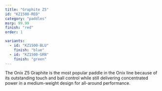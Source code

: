 ```yaml
---
title: "Graphite Z5"
id: "KZ1500-RED"
category: "paddles"
msrp: 99.99
finish: "red"
order: 1

variants:
  - id: "KZ1500-BLU"
    finish: "blue"
  - id: "KZ1500-GRN"
    finish: "green"
---
```


The Onix Z5 Graphite is the most popular paddle in the Onix line because of its outstanding touch and ball control while still delivering concentrated power in a medium-weight design for all-around performance.